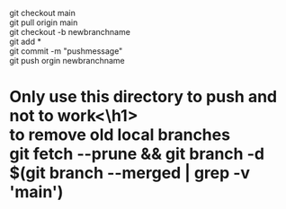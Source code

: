 git checkout main<br>
git pull origin main<br>
git checkout -b newbranchname<br>
git add *<br>
git commit -m "pushmessage"<br>
git push orgin newbranchname<br>
<h1>Only use this directory to push and not to work<\h1><br>
to remove old local branches<br>
git fetch --prune && git branch -d $(git branch --merged | grep -v 'main')
